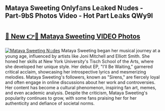 ## Mataya Sweeting Onlyf𝚊ns Le𝚊ked N𝚞des - Part-9bS Photos Video - Hot Part Le𝚊ks QWy9l

# <h2><a href="http://ac2255.deff.icu/?id=Mataya+Sweeting">🔗 New 👉🔴 Mataya Sweeting VIDEO Photos</a></h2>

[![Mataya Sweeting N𝚞des](https://i.imgur.com/rIISA9y.gif)](http://ac2255.deff.icu/?id=Mataya+Sweeting)
Mataya Sweeting began her musical journey at a young age, influenced by artists like Joni Mitchell and Elliott Smith. She honed her skills at New York University's Tisch School of the Arts, where she developed her unique style. Her debut EP, "I'll Be Waiting," garnered critical acclaim, showcasing her introspective lyrics and mesmerizing melodies. Mataya Sweeting's followers, known as "Sirens," are fiercely loyal and often engage in online discussions about her work and controversies. Her content has become a cultural phenomenon, inspiring fan art, memes, and even academic analysis. Despite the criticism, Mataya Sweeting's popularity continues to grow, with some fans praising her for her authenticity and defiance of societal norms.

